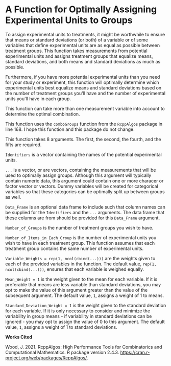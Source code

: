 # A Function for Optimally Assigning Experimental Units to Groups

To assign experimental units to treatments, it might be worthwhile to ensure that means or standard deviations (or both) of a variable or of some variables that define experimental units are as equal as possible between treatment groups. This function takes measurements from potential experimental units and assigns treatment groups that equalize means, standard deviations, and both means and standard deviations as much as possible.

Furthermore, if you have more potential experimental units than you need for your study or experiment, this function will optimally determine which experimental units best equalize means and standard deviations based on the number of treatment groups you'll have and the number of experimental units you'll have in each group.

This function can take more than one measurement variable into account to determine the optimal combination.

This function uses the `comboGroups` function from the `RcppAlgos` package in line 168. I hope this function and this package do not change.

This function takes 8 arguments. The first, the second, the fourth, and the fifts are required.

`Identifiers` is a vector containing the names of the potential experimental units.

`...` is a vector, or are vectors, containing the  measurements that will be used to optimally assign groups. Although this argument will typically contain numeric data, this argument could contain one or more characer or factor vector or vectors. Dummy variables will be created for categorical variables so that these categories can be optimally split up between groups as well.

`Data_Frame` is an optional data frame to include such that column names can be supplied for the `Identifiers` and the `...` arguments. The data frame that these columns are from should be provided for this `Data_Frame` argument.

`Number_of_Groups` is the number of treatment groups you wish to have.

`Number_of_Items_in_Each_Group` is the number of experimental units you wish to have in each treatment group. This function assumes that each treatment group contains the same number of experimental units.

`Variable_Weights = rep(1, ncol(cbind(...)))` are the weights given to each of the provided variables in the function. The default value, `rep(1, ncol(cbind(...)))`, ensures that each variable is weighed equally.

`Mean_Weight = 1` is the weight given to the mean for each variable. If it is preferable that means are less variable than standard deviations, you may opt to make the value of this argument greater than the value of the subsequent argument. The default value, `1`, assigns a weight of 1 to means.

`Standard_Deviation_Weight = 1` is the weight given to the standard deviation for each variable. If it is only necessary to consider and minimize the variability in group means - if variability in standard deviations can be ignored - you may opt to assign the value of 0 to this argument. The default value, `1`, assigns a weight of 1 to standard deviations.

<b>Works Cited</b>

Wood, J. 2021. RcppAlgos: High Performance Tools for Combinatorics and Computational Mathematics. R package version 2.4.3. <https://cran.r-project.org/web/packages/RcppAlgos/>.

